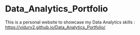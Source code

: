 # Data_Analytics_Portfolio
This is a personal website to showcase my Data Analytics skills : https://vidurv2.github.io/Data_Analytics_Portfolio/

